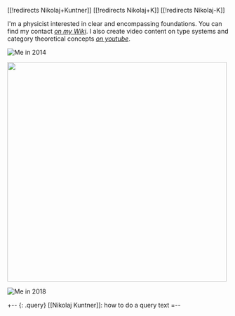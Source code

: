 [[!redirects Nikolaj+Kuntner]]
[[!redirects Nikolaj+K]]
[[!redirects Nikolaj-K]]

I'm a physicist interested in clear and encompassing foundations. You can find my contact _[on my Wiki](axiomsofchoice.org)_. I also create video content on type systems and category theoretical concepts 
_[on youtube](https://www.youtube.com/channel/UCcrSMnEYhIPX_p127jI23qw/videos)_.

![Me in 2014](http://i.imgur.com/mBK4dTV.jpg)

<img src="http://www.ncatlab.org/nlab/files/BraidDiagramForHomologyOnTripled.jpg" width="500">

![Me in 2018](https://i.imgur.com/hcXFEOC.png)

+-- {: .query}
[[Nikolaj Kuntner]]: how to do a query text
=--
